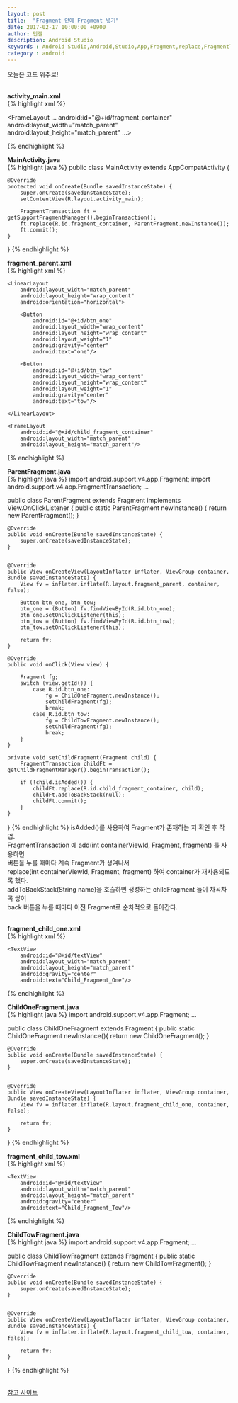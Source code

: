 ```yaml
---
layout: post
title:  "Fragment 안에 Fragment 넣기"
date: 2017-02-17 10:00:00 +0900
author: 민갤
description: Android Studio 
keywords : Android Studio,Android,Studio,App,Fragment,replace,FragmentTransaction
category : android
---
```

오늘은 코드 위주로!<br>
<br>

<b>activity_main.xml</b><br>
{% highlight xml %}
<?xml version="1.0" encoding="utf-8"?>
<FrameLayout
    ...
    android:id="@+id/fragment_container"
    android:layout_width="match_parent"
    android:layout_height="match_parent"
    ...>

</FrameLayout>
{% endhighlight %}
<br>

<b>MainActivity.java</b><br>
{% highlight java %}
public class MainActivity extends AppCompatActivity {

    @Override
    protected void onCreate(Bundle savedInstanceState) {
        super.onCreate(savedInstanceState);
        setContentView(R.layout.activity_main);

        FragmentTransaction ft = getSupportFragmentManager().beginTransaction();
        ft.replace(R.id.fragment_container, ParentFragment.newInstance());
        ft.commit();
    }
}
{% endhighlight %}
<br>

<b>fragment_parent.xml</b><br>
{% highlight xml %}
<?xml version="1.0" encoding="utf-8"?>
<LinearLayout xmlns:android="http://schemas.android.com/apk/res/android"
              android:layout_width="match_parent"
              android:layout_height="match_parent"
              android:orientation="vertical">

    <LinearLayout
        android:layout_width="match_parent"
        android:layout_height="wrap_content"
        android:orientation="horizontal">

        <Button
            android:id="@+id/btn_one"
            android:layout_width="wrap_content"
            android:layout_height="wrap_content"
            android:layout_weight="1"
            android:gravity="center"
            android:text="one"/>

        <Button
            android:id="@+id/btn_tow"
            android:layout_width="wrap_content"
            android:layout_height="wrap_content"
            android:layout_weight="1"
            android:gravity="center"
            android:text="tow"/>

    </LinearLayout>

    <FrameLayout
        android:id="@+id/child_fragment_container"
        android:layout_width="match_parent"
        android:layout_height="match_parent"/>

</LinearLayout>
{% endhighlight %}
<br>

<b>ParentFragment.java</b><br>
{% highlight java %}
import android.support.v4.app.Fragment;
import android.support.v4.app.FragmentTransaction;
...

public class ParentFragment extends Fragment implements View.OnClickListener {
    public static ParentFragment newInstance() {
        return new ParentFragment();
    }

    @Override
    public void onCreate(Bundle savedInstanceState) {
        super.onCreate(savedInstanceState);
    }


    @Override
    public View onCreateView(LayoutInflater inflater, ViewGroup container, Bundle savedInstanceState) {
        View fv = inflater.inflate(R.layout.fragment_parent, container, false);

        Button btn_one, btn_tow;
        btn_one = (Button) fv.findViewById(R.id.btn_one);
        btn_one.setOnClickListener(this);
        btn_tow = (Button) fv.findViewById(R.id.btn_tow);
        btn_tow.setOnClickListener(this);

        return fv;
    }

    @Override
    public void onClick(View view) {

        Fragment fg;
        switch (view.getId()) {
            case R.id.btn_one:
                fg = ChildOneFragment.newInstance();
                setChildFragment(fg);
                break;
            case R.id.btn_tow:
                fg = ChildTowFragment.newInstance();
                setChildFragment(fg);
                break;
        }
    }

    private void setChildFragment(Fragment child) {
        FragmentTransaction childFt = getChildFragmentManager().beginTransaction();

        if (!child.isAdded()) {
            childFt.replace(R.id.child_fragment_container, child);
            childFt.addToBackStack(null);
            childFt.commit();
        }
    }
}
{% endhighlight %}
isAdded()를 사용하여 Fragment가 존재하는 지 확인 후 작업.<br>
FragmentTransaction 에 add(int containerViewId, Fragment, fragment) 를 사용하면<br>
버튼을 누를 때마다 계속 Fragment가 생겨나서<br>
replace(int containerViewId, Fragment, fragment) 하여 container가 재사용되도록 했다.<br>
addToBackStack(String name)을 호출하면 생성하는 childFragment 들이 차곡차곡 쌓여 <br>
back 버튼을 누를 때마다 이전 Fragment로 순차적으로 돌아간다.<br>
<br>


<b>fragment_child_one.xml</b><br>
{% highlight xml %}
<?xml version="1.0" encoding="utf-8"?>
<LinearLayout xmlns:android="http://schemas.android.com/apk/res/android"
              android:layout_width="match_parent"
              android:layout_height="match_parent"
              android:orientation="vertical">

    <TextView
        android:id="@+id/textView"
        android:layout_width="match_parent"
        android:layout_height="match_parent"
        android:gravity="center"
        android:text="Child_Fragment_One"/>
</LinearLayout>
{% endhighlight %}
<br>

<b>ChildOneFragment.java</b><br>
{% highlight java %}
import android.support.v4.app.Fragment;
...

public class ChildOneFragment extends Fragment {
    public static ChildOneFragment newInstance(){
        return new ChildOneFragment();
    }

    @Override
    public void onCreate(Bundle savedInstanceState) {
        super.onCreate(savedInstanceState);
    }


    @Override
    public View onCreateView(LayoutInflater inflater, ViewGroup container, Bundle savedInstanceState) {
        View fv = inflater.inflate(R.layout.fragment_child_one, container, false);

        return fv;
    }
}
{% endhighlight %}
<br>

<b>fragment_child_tow.xml</b><br>
{% highlight xml %}
<?xml version="1.0" encoding="utf-8"?>
<LinearLayout xmlns:android="http://schemas.android.com/apk/res/android"
              android:layout_width="match_parent"
              android:layout_height="match_parent"
              android:orientation="vertical">

    <TextView
        android:id="@+id/textView"
        android:layout_width="match_parent"
        android:layout_height="match_parent"
        android:gravity="center"
        android:text="Child_Fragment_Tow"/>
</LinearLayout>
{% endhighlight %}
<br>


<b>ChildTowFragment.java</b><br>
{% highlight java %}
import android.support.v4.app.Fragment;
...

public class ChildTowFragment extends Fragment {
    public static ChildTowFragment newInstance() {
        return new ChildTowFragment();
    }

    @Override
    public void onCreate(Bundle savedInstanceState) {
        super.onCreate(savedInstanceState);
    }


    @Override
    public View onCreateView(LayoutInflater inflater, ViewGroup container, Bundle savedInstanceState) {
        View fv = inflater.inflate(R.layout.fragment_child_tow, container, false);

        return fv;
    }
}
{% endhighlight %}
<br>
<br>

[참고 사이트] <br>

[참고 사이트]: http://stackoverflow.com/questions/6672066/fragment-inside-fragment
